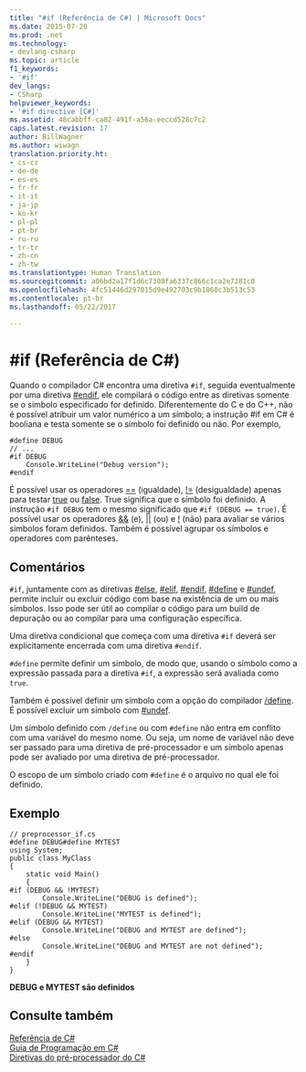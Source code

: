 ```yaml
---
title: "#if (Referência de C#) | Microsoft Docs"
ms.date: 2015-07-20
ms.prod: .net
ms.technology:
- devlang-csharp
ms.topic: article
f1_keywords:
- '#if'
dev_langs:
- CSharp
helpviewer_keywords:
- '#if directive [C#]'
ms.assetid: 48cabbff-ca82-491f-a56a-eeccd528c7c2
caps.latest.revision: 17
author: BillWagner
ms.author: wiwagn
translation.priority.ht:
- cs-cz
- de-de
- es-es
- fr-fr
- it-it
- ja-jp
- ko-kr
- pl-pl
- pt-br
- ru-ru
- tr-tr
- zh-cn
- zh-tw
ms.translationtype: Human Translation
ms.sourcegitcommit: a06bd2a17f1d6c7308fa6337c866c1ca2e7281c0
ms.openlocfilehash: 4fc51446d297015d9e492703c9b1868c3b513c53
ms.contentlocale: pt-br
ms.lasthandoff: 05/22/2017

---
```

# <a name="if-c-reference"></a>#if (Referência de C#)
Quando o compilador C# encontra uma diretiva `#if`, seguida eventualmente por uma diretiva [#endif](../../../csharp/language-reference/preprocessor-directives/preprocessor-endif.md), ele compilará o código entre as diretivas somente se o símbolo especificado for definido.  Diferentemente do C e do C++, não é possível atribuir um valor numérico a um símbolo; a instrução #if em C# é booliana e testa somente se o símbolo foi definido ou não. Por exemplo,  
  
```  
#define DEBUG  
// ...  
#if DEBUG  
    Console.WriteLine("Debug version");  
#endif  
```  
  
 É possível usar os operadores [==](../../../csharp/language-reference/operators/equality-comparison-operator.md) (igualdade), [!=](../../../csharp/language-reference/operators/not-equal-operator.md) (desigualdade) apenas para testar [true](../../../csharp/language-reference/keywords/true.md) ou [false](../../../csharp/language-reference/keywords/false.md). True significa que o símbolo foi definido. A instrução `#if DEBUG` tem o mesmo significado que `#if (DEBUG == true)`. É possível usar os operadores [&&](../../../csharp/language-reference/operators/conditional-and-operator.md) (e), [&#124;&#124;](../../../csharp/language-reference/operators/conditional-or-operator.md) (ou) e [!](../../../csharp/language-reference/operators/logical-negation-operator.md) (não) para avaliar se vários símbolos foram definidos. Também é possível agrupar os símbolos e operadores com parênteses.  
  
## <a name="remarks"></a>Comentários  
 `#if`, juntamente com as diretivas [#else](../../../csharp/language-reference/preprocessor-directives/preprocessor-else.md), [#elif](../../../csharp/language-reference/preprocessor-directives/preprocessor-elif.md), [#endif](../../../csharp/language-reference/preprocessor-directives/preprocessor-endif.md), [#define](../../../csharp/language-reference/preprocessor-directives/preprocessor-define.md) e [#undef](../../../csharp/language-reference/preprocessor-directives/preprocessor-undef.md), permite incluir ou excluir código com base na existência de um ou mais símbolos. Isso pode ser útil ao compilar o código para um build de depuração ou ao compilar para uma configuração específica.  
  
 Uma diretiva condicional que começa com uma diretiva `#if` deverá ser explicitamente encerrada com uma diretiva `#endif`.  
  
 `#define` permite definir um símbolo, de modo que, usando o símbolo como a expressão passada para a diretiva `#if`, a expressão será avaliada como `true`.  
  
 Também é possível definir um símbolo com a opção do compilador [/define](../../../csharp/language-reference/compiler-options/define-compiler-option.md). É possível excluir um símbolo com [#undef](../../../csharp/language-reference/preprocessor-directives/preprocessor-undef.md).  
  
 Um símbolo definido com `/define` ou com `#define` não entra em conflito com uma variável do mesmo nome. Ou seja, um nome de variável não deve ser passado para uma diretiva de pré-processador e um símbolo apenas pode ser avaliado por uma diretiva de pré-processador.  
  
 O escopo de um símbolo criado com `#define` é o arquivo no qual ele foi definido.  
  
## <a name="example"></a>Exemplo  
  
```  
// preprocessor_if.cs  
#define DEBUG#define MYTEST  
using System;  
public class MyClass   
{  
    static void Main()   
    {  
#if (DEBUG && !MYTEST)  
        Console.WriteLine("DEBUG is defined");  
#elif (!DEBUG && MYTEST)  
        Console.WriteLine("MYTEST is defined");  
#elif (DEBUG && MYTEST)  
        Console.WriteLine("DEBUG and MYTEST are defined");  
#else  
        Console.WriteLine("DEBUG and MYTEST are not defined");  
#endif  
    }  
}  
```  
  
 **DEBUG e MYTEST são definidos**   
## <a name="see-also"></a>Consulte também  
 [Referência de C#](../../../csharp/language-reference/index.md)   
 [Guia de Programação em C#](../../../csharp/programming-guide/index.md)   
 [Diretivas do pré-processador do C#](../../../csharp/language-reference/preprocessor-directives/index.md)
